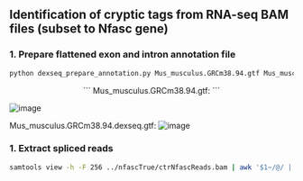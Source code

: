 ## Identification of cryptic tags from RNA-seq BAM files (subset to Nfasc gene)

### 1. Prepare flattened exon and intron annotation file
```bash
python dexseq_prepare_annotation.py Mus_musculus.GRCm38.94.gtf Mus_musculus.GRCm38.94.dexseq.gtf
```
<p align="center">
    ```
    Mus_musculus.GRCm38.94.gtf:
    ```
</p>

![image](https://user-images.githubusercontent.com/68455070/123911249-20a2a900-d9ae-11eb-920f-62bea91b9be8.png)

Mus_musculus.GRCm38.94.dexseq.gtf:
![image](https://user-images.githubusercontent.com/68455070/123911122-f3ee9180-d9ad-11eb-9bf4-a5635b0e532f.png)
### 1. Extract spliced reads
```bash
samtools view -h -F 256 ../nfascTrue/ctrNfascReads.bam | awk '$1~/@/ || $6~/N/' | samtools view -bh > ctrNfascReads_spliced.bam
```
